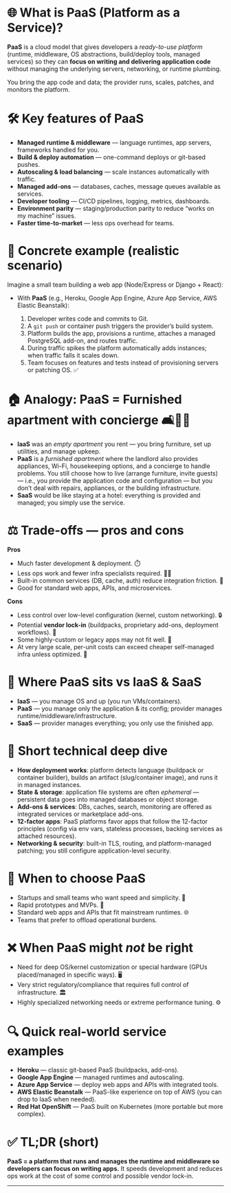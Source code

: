 

# 🌐 What is PaaS (Platform as a Service)?

**PaaS** is a cloud model that gives developers a *ready-to-use platform* (runtime, middleware, OS abstractions, build/deploy tools, managed services) so they can **focus on writing and delivering application code** without managing the underlying servers, networking, or runtime plumbing.

You bring the app code and data; the provider runs, scales, patches, and monitors the platform.

# 🛠️ Key features of PaaS

* **Managed runtime & middleware** — language runtimes, app servers, frameworks handled for you.
* **Build & deploy automation** — one-command deploys or git-based pushes.
* **Autoscaling & load balancing** — scale instances automatically with traffic.
* **Managed add-ons** — databases, caches, message queues available as services.
* **Developer tooling** — CI/CD pipelines, logging, metrics, dashboards.
* **Environment parity** — staging/production parity to reduce “works on my machine” issues.
* **Faster time-to-market** — less ops overhead for teams.

# 📖 Concrete example (realistic scenario)

Imagine a small team building a web app (Node/Express or Django + React):

* With **PaaS** (e.g., Heroku, Google App Engine, Azure App Service, AWS Elastic Beanstalk):

  1. Developer writes code and commits to Git.
  2. A `git push` or container push triggers the provider’s build system.
  3. Platform builds the app, provisions a runtime, attaches a managed PostgreSQL add-on, and routes traffic.
  4. During traffic spikes the platform automatically adds instances; when traffic falls it scales down.
  5. Team focuses on features and tests instead of provisioning servers or patching OS. ✅

# 🏠 Analogy: PaaS = Furnished apartment with concierge 🛋️🧑‍💼

* **IaaS** was an *empty apartment* you rent — you bring furniture, set up utilities, and manage upkeep.
* **PaaS** is a *furnished apartment* where the landlord also provides appliances, Wi-Fi, housekeeping options, and a concierge to handle problems. You still choose how to live (arrange furniture, invite guests) — i.e., you provide the application code and configuration — but you don’t deal with repairs, appliances, or the building infrastructure.
* **SaaS** would be like staying at a hotel: everything is provided and managed; you simply use the service.

# ⚖️ Trade-offs — pros and cons

**Pros**

* Much faster development & deployment. ⏱️
* Less ops work and fewer infra specialists required. 🧑‍💻
* Built-in common services (DB, cache, auth) reduce integration friction. 🔗
* Good for standard web apps, APIs, and microservices.

**Cons**

* Less control over low-level configuration (kernel, custom networking). 🔒
* Potential **vendor lock-in** (buildpacks, proprietary add-ons, deployment workflows). 🔗
* Some highly-custom or legacy apps may not fit well. 🧩
* At very large scale, per-unit costs can exceed cheaper self-managed infra unless optimized. 💸

# 🧩 Where PaaS sits vs IaaS & SaaS

* **IaaS** — you manage OS and up (you run VMs/containers).
* **PaaS** — you manage only the application & its config; provider manages runtime/middleware/infrastructure.
* **SaaS** — provider manages everything; you only use the finished app.

# 🔧 Short technical deep dive

* **How deployment works**: platform detects language (buildpack or container builder), builds an artifact (slug/container image), and runs it in managed instances.
* **State & storage**: application file systems are often *ephemeral* — persistent data goes into managed databases or object storage.
* **Add-ons & services**: DBs, caches, search, monitoring are offered as integrated services or marketplace add-ons.
* **12-factor apps**: PaaS platforms favor apps that follow the 12-factor principles (config via env vars, stateless processes, backing services as attached resources).
* **Networking & security**: built-in TLS, routing, and platform-managed patching; you still configure application-level security.

# 🧭 When to choose PaaS

* Startups and small teams who want speed and simplicity. 🚀
* Rapid prototypes and MVPs. 🧪
* Standard web apps and APIs that fit mainstream runtimes. 🌐
* Teams that prefer to offload operational burdens.

# ❌ When PaaS might *not* be right

* Need for deep OS/kernel customization or special hardware (GPUs placed/managed in specific ways). 🖥️
* Very strict regulatory/compliance that requires full control of infrastructure. 🏛️
* Highly specialized networking needs or extreme performance tuning. ⚙️

# 🔍 Quick real-world service examples

* **Heroku** — classic git-based PaaS (buildpacks, add-ons).
* **Google App Engine** — managed runtimes and autoscaling.
* **Azure App Service** — deploy web apps and APIs with integrated tools.
* **AWS Elastic Beanstalk** — PaaS-like experience on top of AWS (you can drop to IaaS when needed).
* **Red Hat OpenShift** — PaaS built on Kubernetes (more portable but more complex).

# ✅ TL;DR (short)

**PaaS = a platform that runs and manages the runtime and middleware so developers can focus on writing apps.** It speeds development and reduces ops work at the cost of some control and possible vendor lock-in.

---